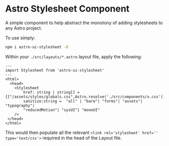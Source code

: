# Astro Stylesheet Component

A simple component to help abstract the monotony of adding stylesheets to any Astro project. 

To use simply:

```bash
npm i astro-ui-stylesheet -D
```

Within your `./src/layouts/*.astro` layout file, apply the following:

```astro
---
import Stylesheet from 'astro-ui-stylesheet'
---
<html>
  <head>
    <Stylesheet 
        href: string | string[] = {["/assets/styles/globals.css",Astro.resolve('./src/components/x.css')]}
        sanitize:string =  "all" | "bare"| "forms"| "assets"| "typography"|
        "reducedMotion"| "sysUI"| "monoUI"
    />
 </head>
</html>
```

This would then populate all the relevant `<link rel='stylesheet' href='' type='text/css'>` required in the head of the Layout file.

